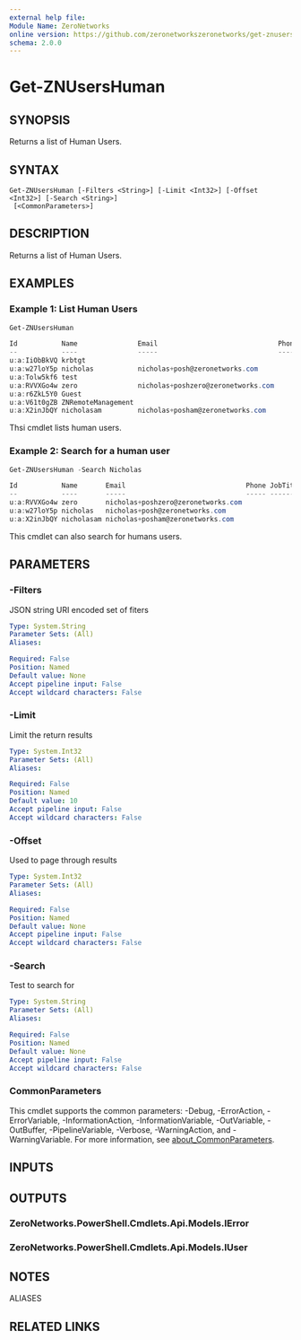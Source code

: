 ```yaml
---
external help file:
Module Name: ZeroNetworks
online version: https://github.com/zeronetworkszeronetworks/get-znusershuman
schema: 2.0.0
---
```


# Get-ZNUsersHuman

## SYNOPSIS
Returns a list of Human Users.

## SYNTAX

```
Get-ZNUsersHuman [-Filters <String>] [-Limit <Int32>] [-Offset <Int32>] [-Search <String>]
 [<CommonParameters>]
```

## DESCRIPTION
Returns a list of Human Users.

## EXAMPLES

### Example 1: List Human Users
```powershell
Get-ZNUsersHuman

Id           Name               Email                              Phone JobTitle
--           ----               -----                              ----- --------
u:a:IiObBkVQ krbtgt                                                      
u:a:w27loY5p nicholas           nicholas+posh@zeronetworks.com           
u:a:Tolw5kf6 test                                                        
u:a:RVVXGo4w zero               nicholas+poshzero@zeronetworks.com       
u:a:r6ZkL5Y0 Guest                                                       
u:a:V61t0gZB ZNRemoteManagement                                          
u:a:X2inJbQY nicholasam         nicholas+posham@zeronetworks.com   
```

Thsi cmdlet lists human users.

### Example 2: Search for a human user
```powershell
Get-ZNUsersHuman -Search Nicholas

Id           Name       Email                              Phone JobTitle
--           ----       -----                              ----- --------
u:a:RVVXGo4w zero       nicholas+poshzero@zeronetworks.com       
u:a:w27loY5p nicholas   nicholas+posh@zeronetworks.com           
u:a:X2inJbQY nicholasam nicholas+posham@zeronetworks.com
```

This cmdlet can also search for humans users.

## PARAMETERS

### -Filters
JSON string URI encoded set of fiters

```yaml
Type: System.String
Parameter Sets: (All)
Aliases:

Required: False
Position: Named
Default value: None
Accept pipeline input: False
Accept wildcard characters: False
```

### -Limit
Limit the return results

```yaml
Type: System.Int32
Parameter Sets: (All)
Aliases:

Required: False
Position: Named
Default value: 10
Accept pipeline input: False
Accept wildcard characters: False
```

### -Offset
Used to page through results

```yaml
Type: System.Int32
Parameter Sets: (All)
Aliases:

Required: False
Position: Named
Default value: None
Accept pipeline input: False
Accept wildcard characters: False
```

### -Search
Test to search for

```yaml
Type: System.String
Parameter Sets: (All)
Aliases:

Required: False
Position: Named
Default value: None
Accept pipeline input: False
Accept wildcard characters: False
```

### CommonParameters
This cmdlet supports the common parameters: -Debug, -ErrorAction, -ErrorVariable, -InformationAction, -InformationVariable, -OutVariable, -OutBuffer, -PipelineVariable, -Verbose, -WarningAction, and -WarningVariable. For more information, see [about_CommonParameters](http://go.microsoft.com/fwlink/?LinkID=113216).

## INPUTS

## OUTPUTS

### ZeroNetworks.PowerShell.Cmdlets.Api.Models.IError

### ZeroNetworks.PowerShell.Cmdlets.Api.Models.IUser

## NOTES

ALIASES

## RELATED LINKS


